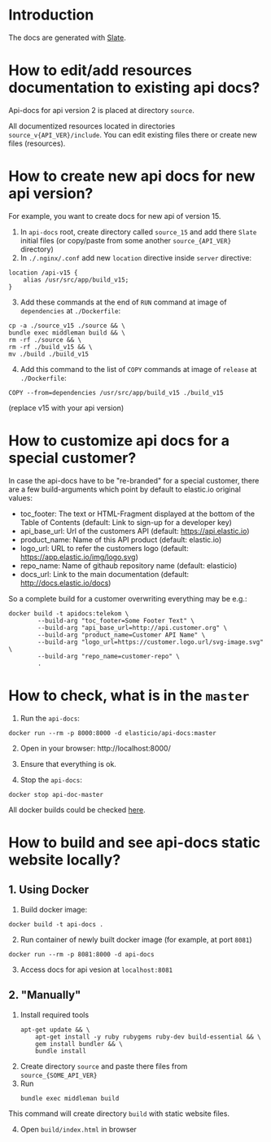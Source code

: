# Introduction

The docs are generated with [Slate](https://github.com/tripit/slate).

# How to edit/add resources documentation to existing api docs?

Api-docs for api version 2 is placed at directory `source`.

All documentized resources located in directories `source_v{API_VER}/include`. You can edit existing files there or create new files (resources).

# How to create new api docs for new api version?
For example, you want to create docs for new api of version 15.
1. In `api-docs` root, create directory called `source_15` and add there `Slate` initial files (or copy/paste from some another `source_{API_VER}` directory)
2. In `./.nginx/.conf` add new `location` directive inside `server` directive:
```
location /api-v15 {
    alias /usr/src/app/build_v15;
}
```
3. Add these commands at the end of `RUN` command at image of `dependencies` at `./Dockerfile`:
```
cp -a ./source_v15 ./source && \
bundle exec middleman build && \
rm -rf ./source && \
rm -rf ./build_v15 && \
mv ./build ./build_v15
```
4. Add this command to the list of `COPY` commands at image of `release` at `./Dockerfile`:
```
COPY --from=dependencies /usr/src/app/build_v15 ./build_v15
```
(replace v15 with your api version)

# How to customize api docs for a special customer?
In case the api-docs have to be "re-branded" for a special customer, there are a few build-arguments which point by default to elastic.io original values:
- toc_footer: 
  The text or HTML-Fragment displayed at the bottom of the Table of Contents 
  (default: Link to sign-up for a developer key)
- api_base_url: Url of the customers API (default: https://api.elastic.io)
- product_name: Name of this API product (default: elastic.io)
- logo_url: URL to refer the customers logo (default: https://app.elastic.io/img/logo.svg)
- repo_name: Name of githaub repository name (default: elasticio)
- docs_url: Link to the main documentation (default: http://docs.elastic.io/docs)

So a complete build for a customer overwriting everything may be e.g.:
```
docker build -t apidocs:telekom \
        --build-arg "toc_footer=Some Footer Text" \
        --build-arg "api_base_url=http://api.customer.org" \
        --build-arg "product_name=Customer API Name" \
        --build-arg "logo_url=https://customer.logo.url/svg-image.svg" \
        --build-arg "repo_name=customer-repo" \
        .
```

# How to check, what is in the `master`

1. Run the `api-docs`:
```shell
docker run --rm -p 8000:8000 -d elasticio/api-docs:master
```

2. Open in your browser: http://localhost:8000/

3. Ensure that everything is ok.

4. Stop the `api-docs`:
```shell
docker stop api-doc-master
```

All docker builds could be checked [here](https://hub.docker.com/r/elasticio/api-docs/tags/).


# How to build and see api-docs static website locally?

## 1. Using Docker

1. Build docker image:
```
docker build -t api-docs .
```
2. Run container of newly built docker image (for example, at port `8081`)
```
docker run --rm -p 8081:8000 -d api-docs
```
3. Access docs for api vesion at `localhost:8081`



## 2. "Manually"

1. Install required tools
    ```
    apt-get update && \
        apt-get install -y ruby rubygems ruby-dev build-essential && \
        gem install bundler && \
        bundle install
    ```
2. Create directory `source` and paste there files from `source_{SOME_API_VER}`
3. Run
    ```
    bundle exec middleman build
    ```
This command will create directory `build` with static website files.

4. Open `build/index.html` in browser
